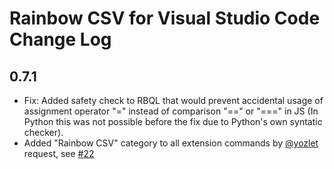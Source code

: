 # Rainbow CSV for Visual Studio Code Change Log

## 0.7.1
* Fix: Added safety check to RBQL that would prevent accidental usage of assignment operator "=" instead of comparison "==" or "===" in JS (In Python this was not possible before the fix due to Python's own syntatic checker).  
* Added "Rainbow CSV" category to all extension commands by [@yozlet](https://github.com/yozlet) request, see [#22](https://github.com/mechatroner/vscode_rainbow_csv/issues/22)  

